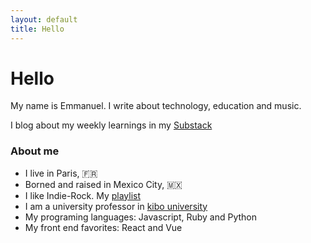 ```yaml
---
layout: default
title: Hello
---
```


# Hello

My name is Emmanuel. I write about technology, education and music.

I blog about my weekly learnings in my [Substack](http://emmanuelorozco.substack.com)

### About me

- I live in Paris, 🇫🇷
- Borned and raised in Mexico City, 🇲🇽
- I like Indie-Rock. My [playlist](https://open.spotify.com/playlist/6HNmfmSgPiEIPJoGccg68t?si=d0b36f2a20584237)
- I am a university professor in [kibo university](http://kibo.school)
- My programing languages: Javascript, Ruby and Python
- My front end favorites: React and Vue
